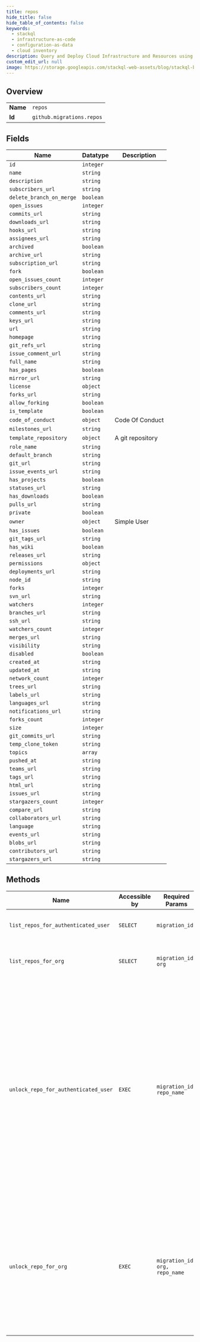 ```yaml
---
title: repos
hide_title: false
hide_table_of_contents: false
keywords:
  - stackql
  - infrastructure-as-code
  - configuration-as-data
  - cloud inventory
description: Query and Deploy Cloud Infrastructure and Resources using SQL
custom_edit_url: null
image: https://storage.googleapis.com/stackql-web-assets/blog/stackql-blog-post-featured-image.png
---
```

  
    

## Overview
<table><tbody>
<tr><td><b>Name</b></td><td><code>repos</code></td></tr>
<tr><td><b>Id</b></td><td><code>github.migrations.repos</code></td></tr>
</tbody></table>

## Fields
| Name | Datatype | Description |
| ---- | -------- | ----------- |
| `id` | `integer` |  |
| `name` | `string` |  |
| `description` | `string` |  |
| `subscribers_url` | `string` |  |
| `delete_branch_on_merge` | `boolean` |  |
| `open_issues` | `integer` |  |
| `commits_url` | `string` |  |
| `downloads_url` | `string` |  |
| `hooks_url` | `string` |  |
| `assignees_url` | `string` |  |
| `archived` | `boolean` |  |
| `archive_url` | `string` |  |
| `subscription_url` | `string` |  |
| `fork` | `boolean` |  |
| `open_issues_count` | `integer` |  |
| `subscribers_count` | `integer` |  |
| `contents_url` | `string` |  |
| `clone_url` | `string` |  |
| `comments_url` | `string` |  |
| `keys_url` | `string` |  |
| `url` | `string` |  |
| `homepage` | `string` |  |
| `git_refs_url` | `string` |  |
| `issue_comment_url` | `string` |  |
| `full_name` | `string` |  |
| `has_pages` | `boolean` |  |
| `mirror_url` | `string` |  |
| `license` | `object` |  |
| `forks_url` | `string` |  |
| `allow_forking` | `boolean` |  |
| `is_template` | `boolean` |  |
| `code_of_conduct` | `object` | Code Of Conduct |
| `milestones_url` | `string` |  |
| `template_repository` | `object` | A git repository |
| `role_name` | `string` |  |
| `default_branch` | `string` |  |
| `git_url` | `string` |  |
| `issue_events_url` | `string` |  |
| `has_projects` | `boolean` |  |
| `statuses_url` | `string` |  |
| `has_downloads` | `boolean` |  |
| `pulls_url` | `string` |  |
| `private` | `boolean` |  |
| `owner` | `object` | Simple User |
| `has_issues` | `boolean` |  |
| `git_tags_url` | `string` |  |
| `has_wiki` | `boolean` |  |
| `releases_url` | `string` |  |
| `permissions` | `object` |  |
| `deployments_url` | `string` |  |
| `node_id` | `string` |  |
| `forks` | `integer` |  |
| `svn_url` | `string` |  |
| `watchers` | `integer` |  |
| `branches_url` | `string` |  |
| `ssh_url` | `string` |  |
| `watchers_count` | `integer` |  |
| `merges_url` | `string` |  |
| `visibility` | `string` |  |
| `disabled` | `boolean` |  |
| `created_at` | `string` |  |
| `updated_at` | `string` |  |
| `network_count` | `integer` |  |
| `trees_url` | `string` |  |
| `labels_url` | `string` |  |
| `languages_url` | `string` |  |
| `notifications_url` | `string` |  |
| `forks_count` | `integer` |  |
| `size` | `integer` |  |
| `git_commits_url` | `string` |  |
| `temp_clone_token` | `string` |  |
| `topics` | `array` |  |
| `pushed_at` | `string` |  |
| `teams_url` | `string` |  |
| `tags_url` | `string` |  |
| `html_url` | `string` |  |
| `issues_url` | `string` |  |
| `stargazers_count` | `integer` |  |
| `compare_url` | `string` |  |
| `collaborators_url` | `string` |  |
| `language` | `string` |  |
| `events_url` | `string` |  |
| `blobs_url` | `string` |  |
| `contributors_url` | `string` |  |
| `stargazers_url` | `string` |  |
## Methods
| Name | Accessible by | Required Params | Description |
| ---- | ------------- | --------------- | ----------- |
| `list_repos_for_authenticated_user` | `SELECT` | `migration_id` | Lists all the repositories for this user migration. |
| `list_repos_for_org` | `SELECT` | `migration_id, org` | List all the repositories for this organization migration. |
| `unlock_repo_for_authenticated_user` | `EXEC` | `migration_id, repo_name` | Unlocks a repository. You can lock repositories when you [start a user migration](https://docs.github.com/rest/reference/migrations#start-a-user-migration). Once the migration is complete you can unlock each repository to begin using it again or [delete the repository](https://docs.github.com/rest/reference/repos#delete-a-repository) if you no longer need the source data. Returns a status of `404 Not Found` if the repository is not locked. |
| `unlock_repo_for_org` | `EXEC` | `migration_id, org, repo_name` | Unlocks a repository that was locked for migration. You should unlock each migrated repository and [delete them](https://docs.github.com/rest/reference/repos#delete-a-repository) when the migration is complete and you no longer need the source data. |
